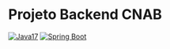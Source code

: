 # Projeto Backend CNAB

[![Java17](https://img.shields.io/badge/java-17-green)](https://www.oracle.com/java/technologies/javase/jdk17-archive-downloads.html) [![Spring Boot](https://img.shields.io/badge/spring--boot-3.1.5-green)](https://spring.io/projects/spring-boot)
